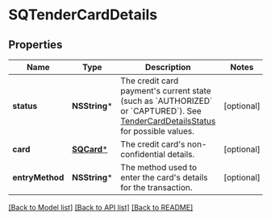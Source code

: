 # SQTenderCardDetails

## Properties
Name | Type | Description | Notes
------------ | ------------- | ------------- | -------------
**status** | **NSString*** | The credit card payment&#39;s current state (such as &#x60;AUTHORIZED&#x60; or &#x60;CAPTURED&#x60;). See [TenderCardDetailsStatus](https://developer.squareup.com/reference/square_2023-10-18/enums/TenderCardDetailsStatus) for possible values. | [optional] 
**card** | [**SQCard***](SQCard.md) | The credit card&#39;s non-confidential details. | [optional] 
**entryMethod** | **NSString*** | The method used to enter the card&#39;s details for the transaction. | [optional] 

[[Back to Model list]](../README.md#documentation-for-models) [[Back to API list]](../README.md#documentation-for-api-endpoints) [[Back to README]](../README.md)


